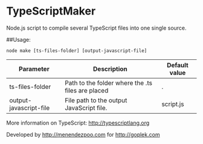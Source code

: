 # TypeScriptMaker
Node.js script to compile several TypeScript files into one single source.

##Usage:
```
node make [ts-files-folder] [output-javascript-file]
```

| Parameter              | Description                                       | Default value |
-------------------------|---------------------------------------------------|---------------|
| ts-files-folder        | Path to the folder where the .ts files are placed | .             |
| output-javascript-file | File path to the output JavaScript file.          | script.js     |

More information on TypeScript: http://typescriptlang.org

Developed by http://menendezpoo.com for http://goplek.com
